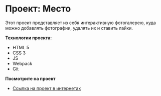 # Проект: Место

Этот проект представляет из себя интерактивную фотогалерею, куда можно добавлять фотографии, удалять их и ставить лайки.

**Технологии проекта:**
* HTML 5
* CSS 3
* JS
* Webpack
* Git

**Посмотрите на проект**

* [Ссылка на проект в интернетах](https://andrey-nurullin.github.io/mesto/)
